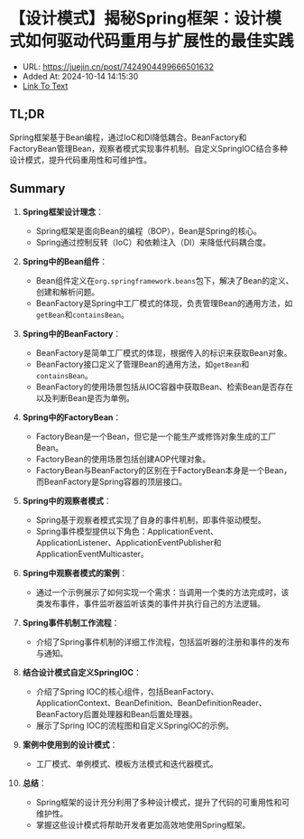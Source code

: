 # 【设计模式】揭秘Spring框架：设计模式如何驱动代码重用与扩展性的最佳实践
- URL: https://juejin.cn/post/7424904499666501632
- Added At: 2024-10-14 14:15:30
- [Link To Text](2024-10-14-【设计模式】揭秘spring框架：设计模式如何驱动代码重用与扩展性的最佳实践_raw.md)

## TL;DR
Spring框架基于Bean编程，通过IoC和DI降低耦合。BeanFactory和FactoryBean管理Bean，观察者模式实现事件机制。自定义SpringIOC结合多种设计模式，提升代码重用性和可维护性。

## Summary
1. **Spring框架设计理念**：
   - Spring框架是面向Bean的编程（BOP），Bean是Spring的核心。
   - Spring通过控制反转（IoC）和依赖注入（DI）来降低代码耦合度。

2. **Spring中的Bean组件**：
   - Bean组件定义在`org.springframework.beans`包下，解决了Bean的定义、创建和解析问题。
   - BeanFactory是Spring中工厂模式的体现，负责管理Bean的通用方法，如`getBean`和`containsBean`。

3. **Spring中的BeanFactory**：
   - BeanFactory是简单工厂模式的体现，根据传入的标识来获取Bean对象。
   - BeanFactory接口定义了管理Bean的通用方法，如`getBean`和`containsBean`。
   - BeanFactory的使用场景包括从IOC容器中获取Bean、检索Bean是否存在以及判断Bean是否为单例。

4. **Spring中的FactoryBean**：
   - FactoryBean是一个Bean，但它是一个能生产或修饰对象生成的工厂Bean。
   - FactoryBean的使用场景包括创建AOP代理对象。
   - FactoryBean与BeanFactory的区别在于FactoryBean本身是一个Bean，而BeanFactory是Spring容器的顶层接口。

5. **Spring中的观察者模式**：
   - Spring基于观察者模式实现了自身的事件机制，即事件驱动模型。
   - Spring事件模型提供以下角色：ApplicationEvent、ApplicationListener、ApplicationEventPublisher和ApplicationEventMulticaster。

6. **Spring中观察者模式的案例**：
   - 通过一个示例展示了如何实现一个需求：当调用一个类的方法完成时，该类发布事件，事件监听器监听该类的事件并执行自己的方法逻辑。

7. **Spring事件机制工作流程**：
   - 介绍了Spring事件机制的详细工作流程，包括监听器的注册和事件的发布与通知。

8. **结合设计模式自定义SpringIOC**：
   - 介绍了Spring IOC的核心组件，包括BeanFactory、ApplicationContext、BeanDefinition、BeanDefinitionReader、BeanFactory后置处理器和Bean后置处理器。
   - 展示了Spring IOC的流程图和自定义SpringIOC的示例。

9. **案例中使用到的设计模式**：
   - 工厂模式、单例模式、模板方法模式和迭代器模式。

10. **总结**：
    - Spring框架的设计充分利用了多种设计模式，提升了代码的可重用性和可维护性。
    - 掌握这些设计模式将帮助开发者更加高效地使用Spring框架。
